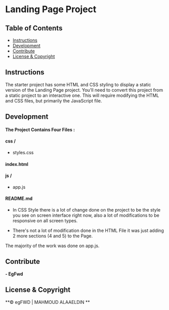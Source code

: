 # Landing Page Project

## Table of Contents

* [Instructions](#instructions)
* [Development](#development)
* [Contribute](#contribute)
* [License & Copyright](#License-&-Copyright)

## Instructions

The starter project has some HTML and CSS styling to display a static version of the Landing Page project. You'll need to convert this project from a static project to an interactive one. This will require modifying the HTML and CSS files, but primarily the JavaScript file.

## Development

#### The Project Contains Four Files :

#### css /

- styles.css

####  index.html

#### js /

- app.js

####  README.md

- In CSS Style there is a lot of change done on the project to be the style you see on screen interface right now, also a lot of modifications to be responsive on all screen types.

  

- There's not a lot of modification done in the HTML File it was just adding 2 more sections (4 and 5) to the Page.



 The majority of the work was done on app.js.


## Contribute

**- EgFwd**

## License & Copyright

**© egFWD | MAHMOUD ALAAELDIN **
